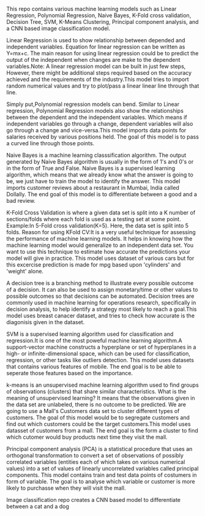 This repo contains various machine learning models such as Linear Regression, Polynomial Regression, Naive Bayes, K-Fold cross validation, Decision Tree, SVM, K-Means Clustering, Principal component analysis, and a CNN based image classification model.

Linear Regression is used to show relationship between depended and independent variables. Equation for linear regression can be written as Y=mx+c. The main reason for using linear regression could be to predict the output of the independent when changes are make to the dependent variables.Note: A linear regression model can be built in just few steps, However, there might be additional steps required based on the accuracy achieved and the requirements of the industry.This model tries to import random numerical values and try to plot/pass a linear linear line through that line.

Simply put,Polynomial regression models can bend. Similar to Linear regression, Polynomial Regression models also show the relationships between the dependent and the independent variables. Which means if independent variables go through a change, dependent variables will also go through a change and vice-versa.This model imports data points for salaries received by various positions held. The goal of this model is to pass a curved line through those points.

Naive Bayes is a machine learning classsification algorithm. The output generated by Naive Bayes algorithm is usually in the form of 1's and 0's or in the form of True and False. Naive Bayes is a supervised learning algorithm, which means that we already know what the answer is going to be, we just have to train the model to identify the answer.
This model imports customer reviews about a restaurant in Mumbai, India called Dollally. The end goal of this model is to differentiate between a good and a bad review.

K-Fold Cross Validation is where a given data set is split into a K number of sections/folds where each fold is used as a testing set at some point. Example:In 5-Fold cross validation(K=5). Here, the data set is split into 5 folds. Reason for using KFold CV:It is a very useful technique for assessing the performance of machine learning models. It helps in knowing how the machine learning model would generalize to an independent data set. You want to use this technique to estimate how accurate the predictions your model will give in practice. This model uses dataset of various cars but for this excercise prediction is made for mpg based upon 'cylinders' and 'weight' alone.

A decision tree is a branching method to illustrate every possible outcome of a decision. It can also be used to assign monetary/time or other values to possible outcomes so that decisions can be automated. Decision trees are commonly used in machine learning for operations research, specifically in decision analysis, to help identify a strategy most likely to reach a goal.This model uses breast canacer dataset, and tries to check how accurate is the diagonisis given in the dataset.

SVM is a supervised learning algorithm used for classification and regression.It is one of the most poweful machine learning algorithm.A support-vector machine constructs a hyperplane or set of hyperplanes in a high- or infinite-dimensional space, which can be used for classification, regression, or other tasks like outliers detection. This model uses datasets that contains various features of mobile. The end goal is to be able to seperate those features based on the importance.

k-means is an unsupervised machine learning algorithm used to find groups of observations (clusters) that share similar characteristics. What is the meaning of unsupervised learning? It means that the observations given in the data set are unlabeled, there is no outcome to be predicted. We are going to use a Mall's Customers data set to cluster different types of customers. The goal of this model would be to segregate customers and find out which customers could be the target customers.This model uses datasset of customers from a mall. The end goal is the form a cluster to find which cutomer would buy products next time they visit the mall.


Principal component analysis (PCA) is a statistical procedure that uses an orthogonal transformation to convert a set of observations of possibly correlated variables (entities each of which takes on various numerical values) into a set of values of linearly uncorrelated variables called principal components. This model contains train and test data points of costumers in form of variable. The goal is to analyse which variable or customer is more likely to purchasse when they will visit the mall.


Image classification repo creates a CNN based model to differentiate between a cat and a dog
